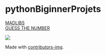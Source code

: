# pythonBiginnerProjets

[MADLIBS](madlibs)  
[GUESS THE NUMBER](guessTheNumber)  

<a href = "https://github.com/devil-prog/pythonBiginnerProjets/graphs/contributors">
  <img src = "https://contrib.rocks/image?repo=devil-prog/pythonBiginnerProjets/">
</a>

Made with [contributors-img](https://contrib.rocks).
